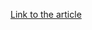 [Link to the article](https://blog.trendmicro.com/trendlabs-security-intelligence/new-macos-backdoor-linked-to-oceanlotus-found/)

